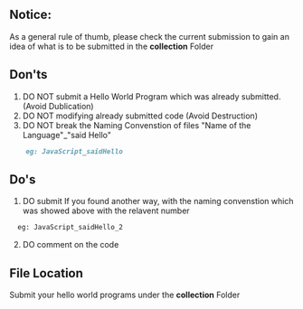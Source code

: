## Notice:
As a general rule of thumb, please check the current submission to gain an idea of what is to be submitted
in the **collection** Folder

## Don'ts

1. DO NOT submit a Hello World Program which was already submitted. (Avoid Dublication)
2. DO NOT modifying already submitted code (Avoid Destruction)
3. DO NOT break the Naming Convenstion of files "Name of the Language"_"said Hello"
```markdown
    eg: JavaScript_saidHello
```
## Do's
1. DO submit If you found another way, with the naming convenstion which was showed above with the relavent number
 ```markdown
   eg: JavaScript_saidHello_2
```
2. DO comment on the code

## File Location

Submit your hello world programs under the **collection** Folder
